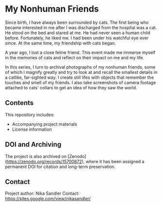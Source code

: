 # **My Nonhuman Friends**
Since birth, I have always been surrounded by cats. The first being who became interested in me after I was discharged from the hospital was a cat. He stood on the bed and stared at me. He had never seen a human child before. Fortunately, he liked me. I had been under his watchful eye ever since. At the same time, my friendship with cats began.

A year ago, I lost a close feline friend. This event made me immerse myself in the memories of cats and reflect on their impact on me and my life.

In this series, I turn to archival photographs of my nonhuman friends, some of which I magnify greatly and try to look at and recall the smallest details in a catlike, far-sighted way. I create still lifes with objects that remember the touches and smell of my friends. I also take screenshots of camera footage attached to cats' collars to get an idea of how they saw the world.
## Contents
This repository includes:
- Accompanying project materials
- License information
## DOI and Archiving
The project is also archived on [Zenodo] (https://zenodo.org/records/15700872), where it has been assigned a permanent DOI for citation and long-term preservation.
## Contact
Project author: Nika Sandler
Contact: https://sites.google.com/view/nikasandler/
